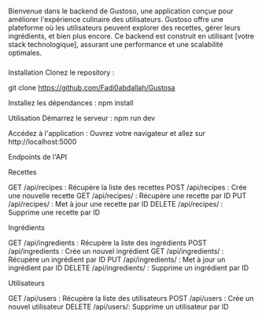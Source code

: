 ###
Bienvenue dans le backend de Gustoso, une application conçue pour améliorer l'expérience culinaire des utilisateurs. Gustoso offre une plateforme où les utilisateurs peuvent explorer des recettes, gérer leurs ingrédients, et bien plus encore. Ce backend est construit en utilisant [votre stack technologique], assurant une performance et une scalabilité optimales.
###
Installation
Clonez le repository :

 git clone  https://github.com/Fadi0abdallah/Gustosa

 Installez les dépendances :
 npm install

 Utilisation
Démarrez le serveur : npm run dev

Accédez à l'application :
Ouvrez votre navigateur et allez sur http://localhost:5000

Endpoints de l'API

Recettes

GET /api/recipes : Récupère la liste des recettes
POST /api/recipes : Crée une nouvelle recette
GET /api/recipes/
: Récupère une recette par ID
PUT /api/recipes/
: Met à jour une recette par ID
DELETE /api/recipes/
: Supprime une recette par ID

Ingrédients

GET /api/ingredients : Récupère la liste des ingrédients
POST /api/ingredients : Crée un nouvel ingrédient
GET /api/ingredients/
: Récupère un ingrédient par ID
PUT /api/ingredients/
: Met à jour un ingrédient par ID
DELETE /api/ingredients/
: Supprime un ingrédient par ID

Utilisateurs

GET /api/users : Récupère la liste des utilisateurs
POST /api/users : Crée un nouvel utilisateur
DELETE /api/users/: Supprime un utilisateur par ID